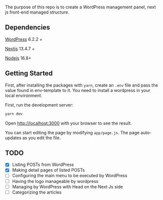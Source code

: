 The purpose of this repo is to create a WordPress management panel, next js front-end managed structure.

## Dependencies
[WordPress](https://wordpress.org/download/) 6.2.2 +

[Nextjs](https://nextjs.org/docs/getting-started/installation) 13.4.7 +

[Nodejs](https://nodejs.org/en) 16.8+

## Getting Started

First, after installing the packages with ``yarn``, create an ``.env`` file and pass the value found in env-template to it. You need to install a wordpress in your local environment.

First, run the development server:

```bash
yarn dev
```

Open [http://localhost:3000](http://localhost:3000) with your browser to see the result.

You can start editing the page by modifying `app/page.js`. The page auto-updates as you edit the file.

## TODO

- [x] Listing POSTs from WordPress
- [x] Making detail pages of listed POSTs
- [ ] Configuring the main menu to be executed by WordPress
- [ ] Having the logo manageable by wordpress
- [ ] Managing by WordPress with Head on the Next Js side
- [ ] Categorizing the articles